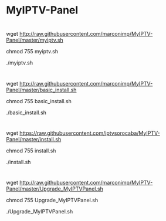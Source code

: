 # MyIPTV-Panel
#
wget http://raw.githubusercontent.com/marconimp/MyIPTV-Panel/master/myiptv.sh

chmod 755 myiptv.sh

./myiptv.sh
#
wget http://raw.githubusercontent.com/marconimp/MyIPTV-Panel/master/basic_install.sh

chmod 755 basic_install.sh

./basic_install.sh
#
wget https://raw.githubusercontent.com/iptvsorocaba/MyIPTV-Panel/master/install.sh

chmod 755 install.sh

./install.sh

#
wget http://raw.githubusercontent.com/marconimp/MyIPTV-Panel/master/Upgrade_MyIPTVPanel.sh

chmod 755 Upgrade_MyIPTVPanel.sh

./Upgrade_MyIPTVPanel.sh

#
